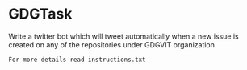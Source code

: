 # GDGTask
Write a twitter bot which will tweet automatically when a new issue is created on any of the repositories under GDGVIT organization


```
For more details read instructions.txt

```
